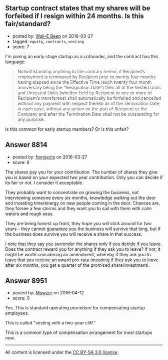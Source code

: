 ## Startup contract states that my shares will be forfeited if I resign within 24 months. Is this fair/standard?

- posted by: [Wall-E Beep](https://stackexchange.com/users/8126808/wall-e-beep) on 2016-03-27
- tagged: `equity`, `contracts`, `vesting`
- score: 7

<p>I'm joining an early stage startup as a cofounder, and the contract has this language:</p>

<blockquote>
  <p>Notwithstanding anything to the contrary herein, if Recipient’s
  employment is terminated by Recipient prior to twenty four months
  having elapsed since the Effective Time (such twenty four month
  anniversary being the “Resignation Date”) then all of the Vested Units
  and Unvested Units (whether held by Recipient or one or more of
  Recipient’s transferees) shall automatically be forfeited and
  cancelled without any payment with respect thereto as of the
  Termination Date, in each case, without any action on the part of
  Recipient or the Company and after the Termination Date shall not be
  outstanding for any purpose.</p>
</blockquote>

<p>Is this common for early startup members? Or is this unfair?</p>



## Answer 8814

- posted by: [fiprojects](https://stackexchange.com/users/5370155/fiprojects) on 2016-03-27
- score: 6

<p>The shares pay you for your contribution. The number of shares they give you is based on your expected two year contribution. Only you can decide if its fair or not. I consider it acceptable.</p>

<p>They probably want to concentrate on growing the business, not interviewing someone every six months, knowledge walking out the door and investing time/energy on new people coming in the door. Chances are, they forsee a few storms and they want you to sail with them with calm waters and rough seas. </p>

<p>They are being honest up front, they hope you will stick around for two years - they cannot guarantee you the business will survive that long, but if the business does survive you will receive a share in that success.</p>

<p>I note that they say you surrender the shares only if you decide if you leave. Does the contract reward you for anything if they ask you to leave? If not, it might be worth considering an amendment, whereby if they ask you to leave that you receive an award pro-rata (meaning if they ask you to leave after six months, you get a quarter of the promised share/investment).</p>



## Answer 8951

- posted by: [Mowzer](https://stackexchange.com/users/1803081/mowzer) on 2016-04-12
- score: 0

<p>Yes. This is standard operating procedure for compensating startup employees.</p>

<p>This is called "vesting with a two-year cliff."</p>

<p>This is a common type of compensation arrangement for most startups now.</p>




---

All content is licensed under the [CC BY-SA 3.0 license](https://creativecommons.org/licenses/by-sa/3.0/).
